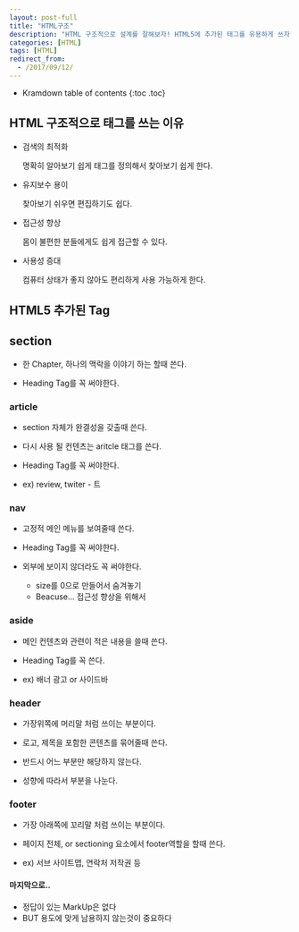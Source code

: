 ```yaml
---
layout: post-full
title: "HTML구조"
description: "HTML 구조적으로 설계를 잘해보자! HTML5에 추가된 태그를 유용하게 쓰자!"
categories: [HTML]
tags: [HTML]
redirect_from:
  - /2017/09/12/
---
```


* Kramdown table of contents
{:toc .toc}


## HTML 구조적으로 태그를 쓰는 이유

* 검색의 최적화

    명확히 알아보기 쉽게 태그를 정의해서 찾아보기 쉽게 한다.

* 유지보수 용이

    찾아보기 쉬우면 편집하기도 쉽다.

* 접근성 향상

    몸이 불편한 분들에게도 쉽게 접근할 수 있다.

* 사용성 증대

   컴퓨터 상태가 좋지 않아도 편리하게 사용 가능하게 한다.



## HTML5 추가된 Tag

## section

* 한 Chapter, 하나의 맥락을 이야기 하는 할때 쓴다.

* Heading Tag를 꼭 써야한다.



### article

* section 자체가 완결성을 갖출때 쓴다.

* 다시 사용 될 컨텐츠는 aritcle 태그를 쓴다.

* Heading Tag를 꼭 써야한다.

* ex) review, twiter - 트


### nav

* 고정적 메인 메뉴를 보여줄때 쓴다.

* Heading Tag를 꼭 써야한다.

* 외부에 보이지 않더라도 꼭 써야한다.
    * size를 0으로 만들어서 숨겨놓기
    * Beacuse... 접근성 향상을 위해서


### aside

* 메인 컨텐츠와 관련이 적은 내용을 쓸때 쓴다.

* Heading Tag를 꼭 쓴다.

* ex) 배너 광고 or 사이드바


### header

* 가장위쪽에 머리말 처럼 쓰이는 부분이다.

* 로고, 제목을 포함한 콘텐츠를 묶어줄때 쓴다.

* 반드시 어느 부분만 해당하지 않는다.

* 성향에 따라서 부분을 나눈다.


### footer

* 가장 아래쪽에 꼬리말 처럼 쓰이는 부분이다.

* 페이지 전체, or sectioning 요소에서 footer역할을 할때 쓴다.

* ex) 서브 사이트맵, 연락처 저작권 등




#### 마지막으로..

* 정답이 있는 MarkUp은 없다
* BUT 용도에 맞게 남용하지 않는것이 중요하다

[kramdown]: https://kramdown.gettalong.org/
[Simple Texture]: https://github.com/yizeng/jekyll-theme-simple-texture